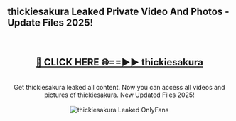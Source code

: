 <h2>thickiesakura Leaked Private Video And Photos - Update Files 2025!</h2>
<br>
<div align="center">
<h2><a href="https://linkcuts.com/hfmhzwbr" rel="nofollow">🔴 CLICK HERE 🌐==►► thickiesakura</a></h2>
<br>
Get thickiesakura leaked all content. Now you can access all videos and pictures of thickiesakura. New Updated Files 2025!
<br>
<br>
<a href="https://linkcuts.com/hfmhzwbr" rel="nofollow" data-target="animated-image.originalLink"><img src="https://i.ibb.co.com/WyWwxjT/player-gif2.gif" alt="thickiesakura Leaked OnlyFans" style="max-width: 100%; display: inline-block;" data-target="animated-image.originalImage"></a>
</div>
<br>